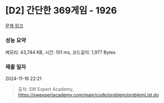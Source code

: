 # [D2] 간단한 369게임 - 1926 

[문제 링크](https://swexpertacademy.com/main/code/problem/problemDetail.do?contestProbId=AV5PTeo6AHUDFAUq) 

### 성능 요약

메모리: 43,744 KB, 시간: 101 ms, 코드길이: 1,977 Bytes

### 제출 일자

2024-11-16 22:21



> 출처: SW Expert Academy, https://swexpertacademy.com/main/code/problem/problemList.do